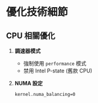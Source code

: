 # 優化技術細節

## CPU 相關優化
1. **調速器模式**
   - 強制使用 `performance` 模式
   - 禁用 Intel P-state (舊款 CPU)

2. **NUMA 設定**
   ```bash
   kernel.numa_balancing=0
